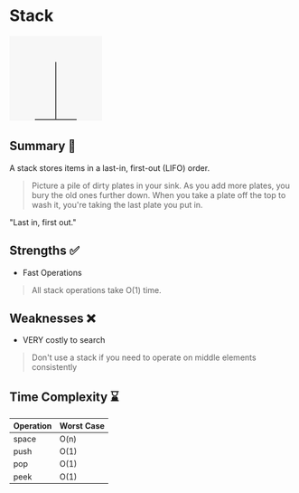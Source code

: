 # Stack

![Stack Visual](../../assets/images/stack_visual.gif)

## Summary :book:
A stack stores items in a last-in, first-out (LIFO) order. 
> Picture a pile of dirty plates in your sink. 
> As you add more plates, you bury the old ones further down. 
> When you take a plate off the top to wash it, you're taking the last plate you put in. 

"Last in, first out." 

## Strengths :white_check_mark:
- Fast Operations
> All stack operations take O(1) time. 

## Weaknesses :x:
- VERY costly to search
> Don't use a stack if you need to operate on middle elements consistently

## Time Complexity :hourglass:
| Operation  | Worst Case |
| ---------- | ---------- |
| space      |    O(n)    |
| push       |    O(1)    |
| pop        |    O(1)    |
| peek       |    O(1)    |
